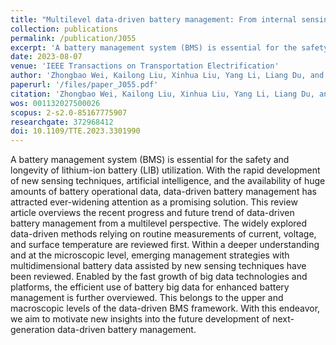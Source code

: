 ```yaml
---
title: "Multilevel data-driven battery management: From internal sensing to big data utilization"
collection: publications
permalink: /publication/J055
excerpt: 'A battery management system (BMS) is essential for the safety and longevity of lithium-ion battery (LIB) utilization. With the rapid development of new sensing techniques, artificial intelligence, and the availability of huge amounts of battery operational data, data-driven battery management has attracted ever-widening attention as a promising solution. This review article overviews the recent progress and future trend of data-driven battery management from a multilevel perspective. The widely explored data-driven methods relying on routine measurements of current, voltage, and surface temperature are reviewed first. Within a deeper understanding and at the microscopic level, emerging management strategies with multidimensional battery data assisted by new sensing techniques have been reviewed. Enabled by the fast growth of big data technologies and platforms, the efficient use of battery big data for enhanced battery management is further overviewed. This belongs to the upper and macroscopic levels of the data-driven BMS framework. With this endeavor, we aim to motivate new insights into the future development of next-generation data-driven battery management.'
date: 2023-08-07
venue: 'IEEE Transactions on Transportation Electrification'
author: 'Zhongbao Wei, Kailong Liu, Xinhua Liu, Yang Li, Liang Du, and Fei Gao'
paperurl: '/files/paper_J055.pdf'
citation: 'Zhongbao Wei, Kailong Liu, Xinhua Liu, Yang Li, Liang Du, and Fei Gao, &quot;Multilevel data-driven battery management: From internal sensing to big data utilization,&quot; <i>IEEE Transactions on Transportation Electrification</i>, vol. 9, no. 4, pp. 4805-4823, Dec. 2023, doi: 10.1109/TTE.2023.3301990.'
wos: 001132027500026
scopus: 2-s2.0-85167775907
researchgate: 372968412
doi: 10.1109/TTE.2023.3301990
---
```


A battery management system (BMS) is essential for the safety and longevity of lithium-ion battery (LIB) utilization. With the rapid development of new sensing techniques, artificial intelligence, and the availability of huge amounts of battery operational data, data-driven battery management has attracted ever-widening attention as a promising solution. This review article overviews the recent progress and future trend of data-driven battery management from a multilevel perspective. The widely explored data-driven methods relying on routine measurements of current, voltage, and surface temperature are reviewed first. Within a deeper understanding and at the microscopic level, emerging management strategies with multidimensional battery data assisted by new sensing techniques have been reviewed. Enabled by the fast growth of big data technologies and platforms, the efficient use of battery big data for enhanced battery management is further overviewed. This belongs to the upper and macroscopic levels of the data-driven BMS framework. With this endeavor, we aim to motivate new insights into the future development of next-generation data-driven battery management.
